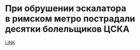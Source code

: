 # При обрушении эскалатора в римском метро пострадали десятки болельщиков ЦСКА 



[LINK](https://varlamov.ru/3147105.html)
